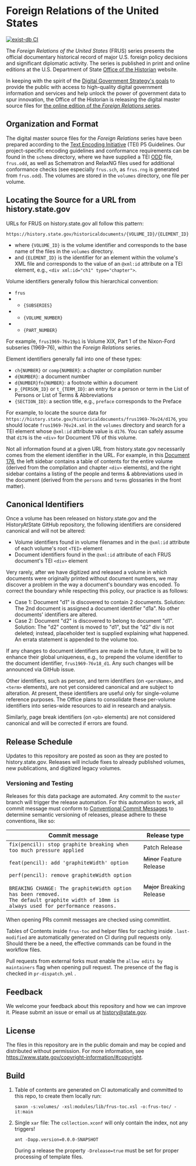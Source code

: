 # Foreign Relations of the United States

[![exist-db CI](https://github.com/HistoryAtState/frus/actions/workflows/build.yml/badge.svg)](https://github.com/HistoryAtState/frus/actions/workflows/build.yml)

The *Foreign Relations of the United States* (FRUS) series presents the official documentary historical
record of major U.S. foreign policy decisions and significant diplomatic activity.  The series is published
in print and online editions at the U.S. Department of State [Office of the Historian](https://history.state.gov/)
website.  

In keeping with the spirit of the
[Digital Government Strategy's goals](https://www.cio.gov/fed-it-topics/modernization/digital-strategy/)
to provide the public with access to high-quality digital government information and services
and help unlock the power of government data to spur innovation, the Office of the Historian
is releasing the digital master source files for [the online edition of the *Foreign Relations* series](https://history.state.gov/historicaldocuments).  

## Organization and Format

The digital master source files for the *Foreign Relations* series have been prepared according to the
[Text Encoding Initiative](http://www.tei-c.org/) (TEI) P5 Guidelines.  Our project-specific encoding guidelines and
conformance requirements can be found in the `schema` directory, where we have supplied a
TEI [ODD](http://www.tei-c.org/Guidelines/Customization/odds.xml) file, `frus.odd`, as well as Schematron
and RelaxNG files used for additional conformance checks (see especially `frus.sch`, as `frus.rng` is generated from
`frus.odd`).  The volumes are stored in the `volumes` directory, one file per volume.

## Locating the Source for a URL from history.state.gov

URLs for FRUS on history.state.gov all follow this pattern:

  `https://history.state.gov/historicaldocuments/{VOLUME_ID}/{ELEMENT_ID}`

* where `{VOLUME_ID}` is the volume identifier and corresponds to the base name of the files in the `volumes` directory.
* and `{ELEMENT_ID}` is the identifier for an element within the volume's XML file and corresponds to the value of an `@xml:id` attribute on a TEI element, e.g., `<div xml:id="ch1" type="chapter">`.  

Volume identifiers generally follow this hierarchical convention:

* `frus`
* + `{SUBSERIES}`
* + `{VOLUME_NUMBER}`
* + `{PART_NUMBER}`

For example, `frus1969-76v19p1` is Volume XIX, Part 1 of the Nixon-Ford subseries (1969–76), within the *Foreign Relations* series.

Element identifiers generally fall into one of these types:

* `ch{NUMBER}` or `comp{NUMBER}`: a chapter or compilation number
* `d{NUMBER}`: a document number
* `d{NUMBER}fn{NUMBER}`: a footnote within a document
* `p_{PERSON_ID}` or `t_{TERM_ID}`: an entry for a person or term in the List of Persons or List of Terms & Abbreviations
* `{SECTION_ID}`: a section title, e.g., `preface` corresponds to the Preface

For example, to locate the source data for `https://history.state.gov/historicaldocuments/frus1969-76v24/d176`, you should locate `frus1969-76v24.xml` in the `volumes` directory and search for a TEI element whose `@xml:id` attribute value is `d176`.  You can safely assume that `d176` is the `<div>` for Document 176 of this volume.

Not all information found at a given URL from history.state.gov necessarily comes from the element identifier in the URL. For example, in this [Document 176](https://history.state.gov/historicaldocuments/frus1969-76v24/d176), the left sidebar contains a table of contents for the entire volume (derived from the compilation and chapter `<div>` elements), and the right sidebar contains a listing of the people and terms & abbreviations used in the document (derived from the `persons` and `terms` glossaries in the front matter).

## Canonical Identifiers

Once a volume has been released on history.state.gov and the HistoryAtState GitHub repository, the
following identifiers are considered canonical and will not be altered:

* Volume identifiers found in volume filenames and in the `@xml:id` attribute of each volume's root `<TEI>` element
* Document identifiers found in the `@xml:id` attribute of each FRUS document's TEI `<div>` element

Very rarely, after we have digitized and released a volume in which documents were originally
printed without document numbers, we may discover a problem in the way a document's boundary was encoded.
To correct the boundary while respecting this policy, our practice is as follows:

* Case 1: Document "d1" is discovered to contain 2 documents. Solution: The 2nd document is assigned a
document identifier "d1a". No other documents' identifiers are altered.
* Case 2: Document "d2" is discovered to belong to document "d1". Solution: The "d2" content is moved
to "d1", but the "d2" div is not deleted; instead, placeholder text is supplied explaining what happened.
An errata statement is appended to the volume too.

If any changes to document identifiers are made in the future, it will be to enhance their global uniqueness, e.g., to prepend the volume identifier to the document identifier, `frus1969-76v18_d1`. Any such changes will be announced via GitHub issue.

Other identifiers, such as person, and term identifiers (on `<persName>`, and `<term>` elements), are not yet
considered canonical and are subject to alteration. At present, these identifiers are useful only for
single-volume reference purposes. The Office plans to consolidate these per-volume identifiers into
series-wide resources to aid in research and analysis.

Similarly, page break identifiers (on `<pb>` elements) are not considered canonical and will be corrected
if errors are found.

## Release Schedule

Updates to this repository are posted as soon as they are posted to history.state.gov. Releases will
include fixes to already published volumes, new publications, and digitized legacy volumes.

### Versioning and Testing

Releases for this data package are automated. Any commit to the `master` branch will trigger the release automation. For this automation to work, all commit message must conform to [Conventional Commit Messages](https://www.conventionalcommits.org/en/v1.0.0/) to determine semantic versioning of releases, please adhere to these conventions, like so:

| Commit message  | Release type |
|-----------------|--------------|
| `fix(pencil): stop graphite breaking when too much pressure applied` | Patch Release |
| `feat(pencil): add 'graphiteWidth' option` | ~~Minor~~ Feature Release |
| `perf(pencil): remove graphiteWidth option`<br/><br/>`BREAKING CHANGE: The graphiteWidth option has been removed.`<br/>`The default graphite width of 10mm is always used for performance reasons.` | ~~Major~~ Breaking Release |

When opening PRs commit messages are checked using commitlint.

Tables of Contents inside `frus-toc` and helper files for caching inside `.last-modified` are automatically generated on CI during pull requests only. Should there be a need, the effective commands can be found in the workflow files. 

Pull requests from external forks must enable the `allow edits by maintainers` flag when opening pull request. The presence of the flag is checked in `pr-dispatch.yml` . 

## Feedback

We welcome your feedback about this repository and how we can improve it.  Please submit an issue or email us
at <history@state.gov>.

## License

The files in this repository are in the public domain and may be copied and distributed without permission. For
more information, see <https://www.state.gov/copyright-information/#copyright>.

## Build

1. Table of contents are generated on CI automatically and committed to this repo, to create them locally run:

    ```shell
    saxon -s:volumes/ -xsl:modules/lib/frus-toc.xsl -o:frus-toc/ -it:main
    ```

2. Single `xar` file: The `collection.xconf` will only contain the index, not any triggers!

    ```shell
    ant -Dapp.version=0.0.0-SNAPSHOT
    ```

    During a release the property `-Drelease=true` must be set for proper processing of template files.
